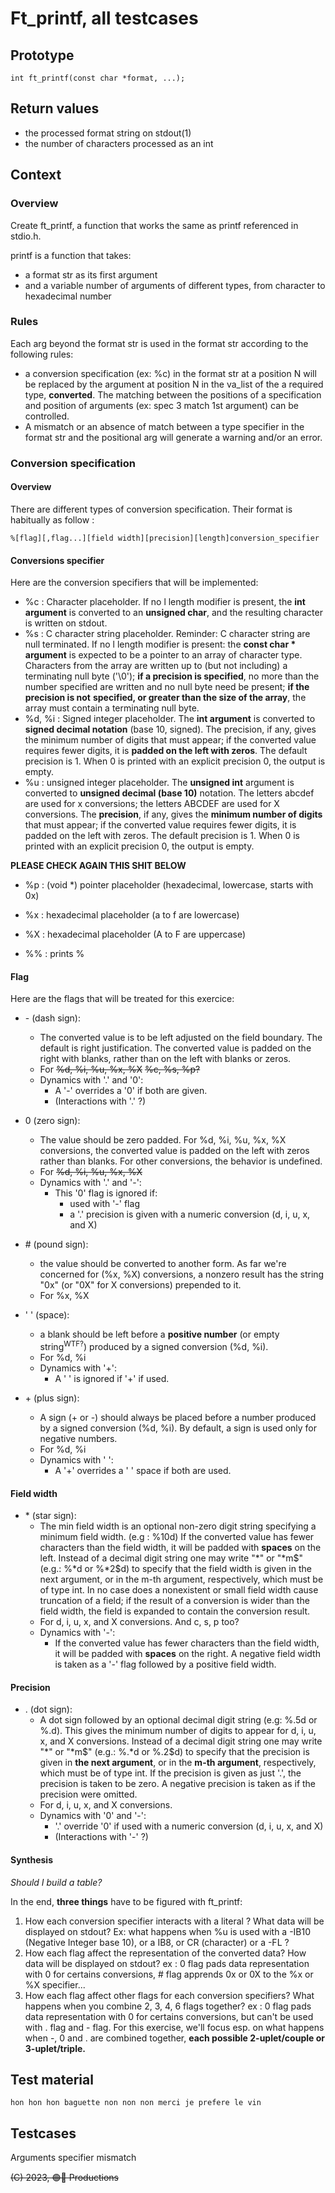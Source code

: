 # Ft_printf, all testcases

## Prototype

	int	ft_printf(const char *format, ...);

## Return values

* the processed format string on stdout(1)
* the number of characters processed as an int 

## Context

### Overview

Create ft_printf, a function that works the same as printf referenced in 
stdio.h.

printf is a function that takes:

* a format str as its first argument
* and a variable number of arguments of different types, from character 
to hexadecimal number

### Rules

Each arg beyond the format str is used in the format str according to the 
following rules:

* a conversion specification (ex: %c) in the format str at a position N will 
be replaced by the argument at position N in the va_list of the a required type,
**converted**. The matching between the positions of a specification and 
position of arguments (ex: spec 3 match 1st argument) can be controlled.
* A mismatch or an absence of match between a type specifier in
the format str and the positional arg will generate a warning and/or an error.

### Conversion specification

#### Overview

There are different types of conversion specification. Their format is
habitually as follow : 
	
`%[flag][,flag...][field width][precision][length]conversion_specifier`

#### Conversions specifier

Here are the conversion specifiers that will be implemented:

* %c : Character placeholder. If no l length modifier is present, the
**int argument** is converted to an **unsigned char**, and the resulting 
character is written on stdout.
* %s : C character string placeholder. Reminder: C character string are null
terminated. If no l length modifier is present: the **const char * argument** is 
expected to be a pointer to an array of character type. Characters from the 
array are written up to (but not including) a terminating null byte ('\0'); 
**if a precision is specified**, no more than the number specified
are written and no null byte need be present; **if the precision is not** 
**specified, or greater than the size of the array**, the array must contain a
terminating null byte.
* %d, %i : Signed integer placeholder. The **int argument** is converted to
**signed decimal notation** (base 10, signed). The precision, if any, gives 
the minimum number of digits that must appear; if the converted value 
requires fewer digits, it is **padded on the left with zeros**. The default 
precision is 1. When 0 is printed with an explicit precision 0, the output is 
empty.
* %u : unsigned integer placeholder. The **unsigned int** argument is converted 
to **unsigned decimal (base 10)** notation. The letters abcdef are used for x
conversions; the letters ABCDEF are used for X conversions. The **precision**, 
if any, gives the **minimum number of digits** that must appear; if the 
converted value requires fewer digits, it is padded on the left with zeros.
The default precision is 1. When 0 is printed with an explicit precision 0, 
the output is empty.

**PLEASE CHECK AGAIN THIS SHIT BELOW**

* %p : (void *) pointer placeholder (hexadecimal, lowercase, starts with 0x)
* %x : hexadecimal placeholder (a to f are lowercase)
* %X : hexadecimal placeholder (A to F are uppercase)

* %% : prints %

#### Flag

Here are the flags that will be treated for this exercice:

* \- (dash sign):
	* The converted value is to be left adjusted on the field boundary. 
	The default is right justification. The converted value is padded on the 
	right with blanks, rather than on the left with blanks or zeros.
	* For ~~%d, %i, %u, %x, %X~~ ~~%c, %s, %p?~~
	* Dynamics with '.' and '0':
		* A '-' overrides a '0' if both are given. 
		* (Interactions with '.' ?)
	
* 0 (zero sign):
	* The value should be zero padded. For %d, %i, %u, %x, %X 
	conversions, the converted value is padded on the left with zeros rather 
	than blanks. For other conversions, the behavior is undefined. 
	* For ~~%d, %i, %u, %x, %X~~
	* Dynamics with '.' and '-':
		* This '0' flag is ignored if:
			* used with '-' flag
			* a '.' precision is given with a numeric conversion (d, i, u, x, 
			and X)

* \# (pound sign): 
	* the value should be converted to another form. As far we're concerned for 
	(%x, %X) conversions, a nonzero result has the string "0x" (or "0X" for X 
	conversions) prepended to it.
	* For %x, %X

* ' ' (space):
	* a blank should be left before a **positive number** (or empty 
	string<sup>WTF?</sup>) produced by a signed conversion (%d, %i).
	* For %d, %i
	* Dynamics with '+':
		* A ' ' is ignored if '+' if used.

* \+ (plus sign):
	* A sign (+ or -) should always be placed before a number produced by a 
	signed conversion (%d, %i). By default, a sign is used only for negative 
	numbers. 
	* For %d, %i
	* Dynamics with ' ':
		* A '+' overrides a ' ' space if both are used.

#### Field width

* \* (star sign):
	* The min field width is an optional non-zero digit string specifying
	a minimum field width. (e.g : %10d) If the converted value has fewer 
	characters than the field width, it will be padded with **spaces** on the 
	left. Instead of a decimal digit string one may write "*" or "*m$" (e.g.: 
	%*d or %*2$d) to specify that the field width is given in the next argument,
	or in the m-th argument, respectively, which must be of type int.
	In no case does a nonexistent or small field width cause truncation of a 
	field; if the result of a conversion is wider than the field width, the 
	field is expanded to contain the conversion result.
	* For d, i, u, x, and X conversions. And c, s, p too?
	* Dynamics with '-':
		* If the converted value has fewer characters than the field width,
		it will be padded with **spaces** on the right. A negative field width
		is taken as a '-' flag followed by a positive field width.

#### Precision

* . (dot sign):
	* A dot sign followed by an optional decimal digit string 
	(e.g: %.5d or %.d). This gives the minimum number of digits to appear 
	for d, i, u, x, and X conversions. Instead of a decimal digit string one 
	may write "*" or "*m$" (e.g.: %.*d or %.2$d) to specify that the precision 
	is given in **the next argument**, or in the **m-th argument**, 
	respectively, which must be of type int. If the precision is given as just
	'.', the precision is taken to be zero. A negative precision is taken as 
	if the precision were omitted.
	* For d, i, u, x, and X conversions.
	* Dynamics with '0' and '-':
		* '.' override '0' if used with a numeric conversion (d, i, u, x, and X)
		* (Interactions with '-' ?)

#### Synthesis

*Should I build a table?*

In the end, **three things** have to be figured with ft_printf:
1. How each conversion specifier interacts with a literal ? What data will be
displayed on stdout? Ex: what happens when %u is used with a -IB10 
(Negative Integer base 10), or a IB8, or CR (character) or a -FL ?
2. How each flag affect the representation of the converted data? How data 
will be displayed on stdout? ex : 0 flag pads data representation with 0 for
certains conversions, # flag apprends 0x or 0X to the %x or %X specifier... 
3. How each flag affect other flags for each conversion specifiers?
What happens when you combine 2, 3, 4, 6 flags together?
ex : 0 flag pads data representation with  0 for certains conversions, but 
can't be used with . flag and - flag. For this exercise, we'll focus esp. on 
what happens when -, 0 and . are combined together,
**each possible 2-uplet/couple or 3-uplet/triple.**

## Test material
	hon hon hon baguette non non non merci je prefere le vin

## Testcases

Arguments specifier mismatch

~~(C) 2023, 🟢🔴 Productions~~